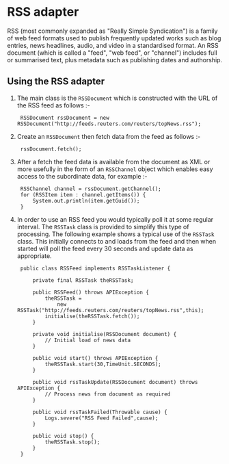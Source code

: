 RSS adapter
===========

RSS (most commonly expanded as "Really Simple Syndication") is a family of web feed formats
used to publish frequently updated works such as blog entries, news headlines, audio, and video
in a standardised format. An RSS document (which is called a "feed", "web feed", or "channel")
includes full or summarised text, plus metadata such as publishing dates and authorship.

Using the RSS adapter
---------------------

1. The main class is the `RSSDocument` which is constructed with the URL of the RSS feed as follows :-

        RSSDocument rssDocument = new RSSDocument("http://feeds.reuters.com/reuters/topNews.rss");
        
2. Create an `RSSDocument` then fetch data from the feed as follows :-

        rssDocument.fetch();
        
3. After a fetch the feed data is available from the document as XML or more usefully in the form
   of an `RSSChannel` object which enables easy access to the subordinate data, for example :-
   
        RSSChannel channel = rssDocument.getChannel();
        for (RSSItem item : channel.getItems()) {
            System.out.println(item.getGuid());
        }
        
4. In order to use an RSS feed you would typically poll it at some regular interval.
   The `RSSTask` class is provided to simplify this type of processing. The following example shows a
   typical use of the `RSSTask` class. This initially connects to and loads from the feed and then when
   started will poll the feed every 30 seconds and update data as appropriate.
   
        public class RSSFeed implements RSSTaskListener {
   
            private final RSSTask theRSSTask;

            public RSSFeed() throws APIException {
                theRSSTask =
                    new RSSTask("http://feeds.reuters.com/reuters/topNews.rss",this);
                initialise(theRSSTask.fetch());
            }
   
            private void initialise(RSSDocument document) {
                // Initial load of news data
            }
   
            public void start() throws APIException {
                theRSSTask.start(30,TimeUnit.SECONDS);
            }
   
            public void rssTaskUpdate(RSSDocument document) throws APIException {
                // Process news from document as required
            }
 
            public void rssTaskFailed(Throwable cause) {
                Logs.severe("RSS Feed Failed",cause);
            }
   
            public void stop() {
                theRSSTask.stop();
            }
        }

